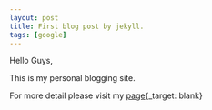```yaml
---
layout: post
title: First blog post by jekyll.
tags: [google]
---
```


Hello Guys,

This is my personal blogging site.

For more detail please visit my [page]('http://nishantsh.github.io'){_target: blank}
